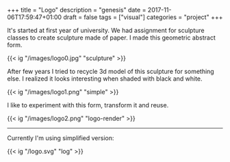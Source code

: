 +++
title = "Logo"
description = "genesis"
date = 2017-11-06T17:59:47+01:00
draft = false
tags = ["visual"]
categories = "project"
+++


It's started at first year of university. We had assignment for sculpture classes to create sculpture made of paper.
I made this geometric abstract form.

{{< ig "/images/logo0.jpg" "sculpture" >}}

After few years I tried to recycle 3d model of this sculpture for something else. I realized it looks interesting when shaded with black and white.

{{< ig "/images/logo1.png" "simple" >}}

I like to experiment with this form, transform it and reuse.

{{< ig "/images/logo2.png" "logo-render" >}}

---

Currently I'm using simplified version:

{{< ig "/logo.svg" "log" >}}

<br>
